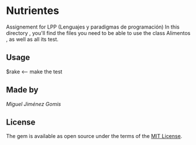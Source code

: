# Nutrientes

Assignement for LPP (Lenguajes y paradigmas de programación)
In this directory , you'll find the files you need to be able to use the class Alimentos , as well as all its test.

## Usage

$rake <-- make the test



## Made by

*Miguel Jiménez Gomis*

## License

The gem is available as open source under the terms of the [MIT License](http://opensource.org/licenses/MIT).
